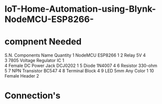 # IoT-Home-Automation-using-Blynk-NodeMCU-ESP8266-

# compnent Needed

S.N.   Components Name                                    Quantity 
1       NodeMCU ESP8266                                       1 
2       Relay 5V                                              4  
3       7805 Voltage Regulator IC                             1  
4       Female DC Power Jack DCJ0202                          1
5       Diode 1N4007                                          4
6       Resistor 330-ohm                                      5
7       NPN Transistor BC547                                  4
8       Terminal Block                                        4 
9       LED 5mm Any Color                                     1
10      Female Header                                         2

# Connection's
